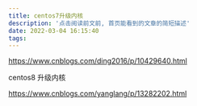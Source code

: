 ```yaml
---
title: centos7升级内核
description: '点击阅读前文前, 首页能看到的文章的简短描述'
date: 2022-03-04 16:15:40
tags:
---
```


https://www.cnblogs.com/ding2016/p/10429640.html

centos8 升级内核

https://www.cnblogs.com/yanglang/p/13282202.html
